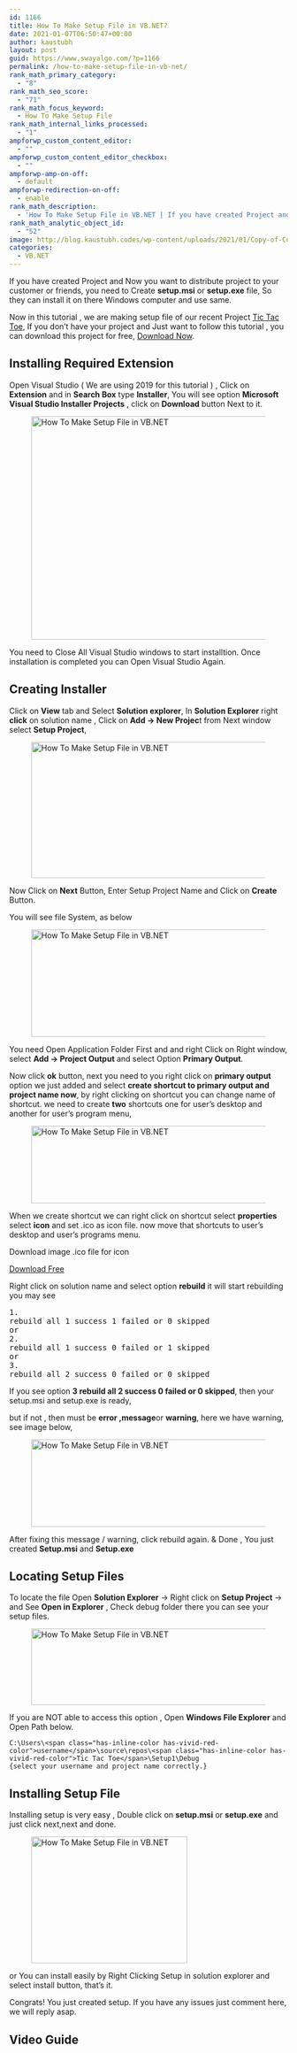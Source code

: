 ```yaml
---
id: 1166
title: How To Make Setup File in VB.NET?
date: 2021-01-07T06:50:47+00:00
author: kaustubh
layout: post
guid: https://www.swayalgo.com/?p=1166
permalink: /how-to-make-setup-file-in-vb-net/
rank_math_primary_category:
  - "8"
rank_math_seo_score:
  - "71"
rank_math_focus_keyword:
  - How To Make Setup File
rank_math_internal_links_processed:
  - "1"
ampforwp_custom_content_editor:
  - ""
ampforwp_custom_content_editor_checkbox:
  - ""
ampforwp-amp-on-off:
  - default
ampforwp-redirection-on-off:
  - enable
rank_math_description:
  - 'How To Make Setup File in VB.NET | If you have created Project and Now you want to distribute project to your customer or friends, you need to Create setup.msi '
rank_math_analytic_object_id:
  - "52"
image: http://blog.kaustubh.codes/wp-content/uploads/2021/01/Copy-of-Copy-of-mini-pro-vb-denomination-1200x675.png
categories:
  - VB.NET
---
```

If you have created Project and Now you want to distribute project to your customer or friends, you need to Create **setup.msi** or **setup.exe** file, So they can install it on there Windows computer and use same.

Now in this tutorial , we are making setup file of our recent Project <a aria-label="Tic Tac Toe (opens in a new tab)" href="https://www.swayalgo.com/mini-project-tic-tac-toe-game-in-vb-net-with-free-source-code/" target="_blank" rel="noreferrer noopener" class="rank-math-link">Tic Tac Toe</a>, If you don&#8217;t have your project and Just want to follow this tutorial , you can download this project for free, <a rel="noreferrer noopener" href="https://www.swayalgo.com/mini-project-tic-tac-toe-game-in-vb-net-with-free-source-code/" target="_blank" class="rank-math-link">Download Now</a>.

## Installing Required Extension

Open Visual Studio ( We are using 2019 for this tutorial ) , Click on **Extension** and in **Search Box** type **Installer**, You will see option **Microsoft Visual Studio Installer Projects** , click on **Download** button Next to it.<figure class="wp-block-image size-large">

<img loading="lazy" width="762" height="404" src="http://blog.kaustubh.codes/wp-content/uploads/2021/01/image-10.png" alt="How To Make Setup File in VB.NET" class="wp-image-1169" srcset="https://blog.kaustubh.codes/wp-content/uploads/2021/01/image-10.png 762w, https://blog.kaustubh.codes/wp-content/uploads/2021/01/image-10-300x159.png 300w" sizes="(max-width: 762px) 100vw, 762px" /> </figure> 

You need to Close All Visual Studio windows to start installtion. Once installation is completed you can Open Visual Studio Again.

## Creating Installer 

Click on **View** tab and Select **Solution explorer**, In **Solution Explorer** right **click** on solution name , Click on **Add -> New Projec**t from Next window select **Setup Project**,<figure class="wp-block-image size-large">

<img loading="lazy" width="764" height="246" src="http://blog.kaustubh.codes/wp-content/uploads/2021/01/image-12.png" alt="How To Make Setup File in VB.NET" class="wp-image-1170" srcset="https://blog.kaustubh.codes/wp-content/uploads/2021/01/image-12.png 764w, https://blog.kaustubh.codes/wp-content/uploads/2021/01/image-12-300x97.png 300w" sizes="(max-width: 764px) 100vw, 764px" /> </figure> 

Now Click on **Next** Button, Enter Setup Project Name and Click on **Create** Button.

You will see file System, as below<figure class="wp-block-image size-large">

<img loading="lazy" width="640" height="194" src="http://blog.kaustubh.codes/wp-content/uploads/2021/01/image-13.png" alt="How To Make Setup File in VB.NET" class="wp-image-1171" srcset="https://blog.kaustubh.codes/wp-content/uploads/2021/01/image-13.png 640w, https://blog.kaustubh.codes/wp-content/uploads/2021/01/image-13-300x91.png 300w" sizes="(max-width: 640px) 100vw, 640px" /> </figure> 

You need Open Application Folder First and and right Click on Right window, select **Add -> Project Output** and select Option **Primary Output**.

Now click **ok** button, next you need to you right click on **primary output** option we just added and select **create shortcut to primary output and project name now**, by right clicking on shortcut you can change name of shortcut. we need to create **two** shortcuts one for user&#8217;s desktop and another for user&#8217;s program menu,<figure class="wp-block-image size-large">

<img loading="lazy" width="655" height="140" src="http://blog.kaustubh.codes/wp-content/uploads/2021/01/image-14.png" alt="How To Make Setup File in VB.NET" class="wp-image-1173" srcset="https://blog.kaustubh.codes/wp-content/uploads/2021/01/image-14.png 655w, https://blog.kaustubh.codes/wp-content/uploads/2021/01/image-14-300x64.png 300w" sizes="(max-width: 655px) 100vw, 655px" /> </figure> 

When we create shortcut we can right click on shortcut select **properties** select **icon** and set .ico as icon file. now move that shortcuts to user&#8217;s desktop and user&#8217;s programs menu.

Download image .ico file for icon

<div class="wp-block-buttons">
  <div class="wp-block-button">
    <a class="wp-block-button__link" href="http://blog.kaustubh.codes/wp-content/uploads/2021/01/tic-tac-toe-1.png" target="_blank" rel="noreferrer noopener">Download Free </a>
  </div>
</div>

Right click on solution name and select option **rebuild** it will start rebuilding you may see 

<pre class="wp-block-preformatted">1.
rebuild all 1 success 1 failed or 0 skipped
or
2.
rebuild all 1 success 0 failed or 1 skipped
or
3.
rebuild all 2 success 0 failed or 0 skipped</pre>

If you see option **3 rebuild all 2 success 0 failed or 0 skipped**, then your setup.msi and setup.exe is ready,

but if not , then must be **error ,message**or **warning**, here we have warning, see image below,<figure class="wp-block-image size-large">

<img loading="lazy" width="762" height="158" src="http://blog.kaustubh.codes/wp-content/uploads/2021/01/image-15.png" alt="How To Make Setup File in VB.NET" class="wp-image-1174" srcset="https://blog.kaustubh.codes/wp-content/uploads/2021/01/image-15.png 762w, https://blog.kaustubh.codes/wp-content/uploads/2021/01/image-15-300x62.png 300w" sizes="(max-width: 762px) 100vw, 762px" /> </figure> 

After fixing this message / warning, click rebuild again. & Done , You just created **Setup.msi** and **Setup.exe**

## Locating Setup Files

To locate the file Open **Solution Explorer** -> Right click on **Setup Project** -> and See **Open in Explorer** , Check debug folder there you can see your setup files.<figure class="wp-block-image size-large">

<img loading="lazy" width="530" height="138" src="http://blog.kaustubh.codes/wp-content/uploads/2021/01/image-16.png" alt="How To Make Setup File in VB.NET" class="wp-image-1176" srcset="https://blog.kaustubh.codes/wp-content/uploads/2021/01/image-16.png 530w, https://blog.kaustubh.codes/wp-content/uploads/2021/01/image-16-300x78.png 300w" sizes="(max-width: 530px) 100vw, 530px" /> </figure> 

If you are NOT able to access this option , Open **Windows File Explorer** and Open Path below.

<pre class="wp-block-code"><code>C:\Users\&lt;span class="has-inline-color has-vivid-red-color">username&lt;/span>\source\repos\&lt;span class="has-inline-color has-vivid-red-color">Tic Tac Toe&lt;/span>\Setup1\Debug
{select your username and project name correctly.}</code></pre>

## Installing Setup File

Installing setup is very easy , Double click on **setup.msi** or **setup.exe** and just click next,next and done.<figure class="wp-block-image size-large">

<img loading="lazy" width="282" height="229" src="http://blog.kaustubh.codes/wp-content/uploads/2021/01/image-17.png" alt="How To Make Setup File in VB.NET" class="wp-image-1178" /> </figure> 

or You can install easily by Right Clicking Setup in solution explorer and select install button, that&#8217;s it.

Congrats! You just created setup. If you have any issues just comment here, we will reply asap.

## Video Guide<figure class="wp-block-embed is-type-video is-provider-youtube wp-block-embed-youtube wp-embed-aspect-16-9 wp-has-aspect-ratio">

<div class="wp-block-embed__wrapper">
</div></figure>